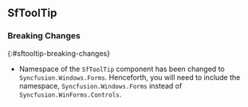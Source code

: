 ## SfToolTip

### Breaking Changes
{:#sftooltip-breaking-changes}

* Namespace of the `SfToolTip` component has been changed to `Syncfusion.Windows.Forms`. Henceforth, you will need to include the namespace, `Syncfusion.Windows.Forms` instead of `Syncfusion.WinForms.Controls`.